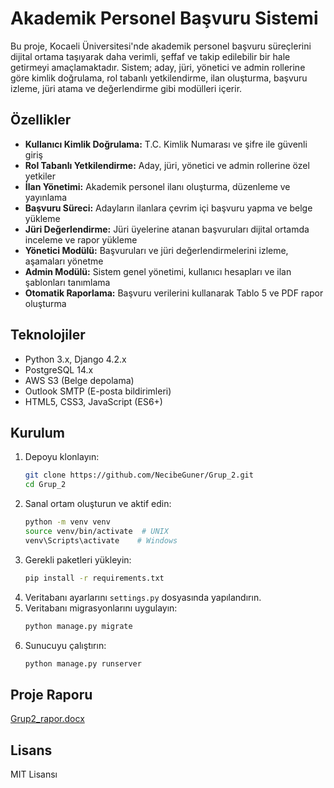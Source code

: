 # Akademik Personel Başvuru Sistemi

Bu proje, Kocaeli Üniversitesi'nde akademik personel başvuru süreçlerini dijital ortama taşıyarak daha verimli, şeffaf ve takip edilebilir bir hale getirmeyi amaçlamaktadır. Sistem; aday, jüri, yönetici ve admin rollerine göre kimlik doğrulama, rol tabanlı yetkilendirme, ilan oluşturma, başvuru izleme, jüri atama ve değerlendirme gibi modülleri içerir.

## Özellikler

- **Kullanıcı Kimlik Doğrulama:** T.C. Kimlik Numarası ve şifre ile güvenli giriş
- **Rol Tabanlı Yetkilendirme:** Aday, jüri, yönetici ve admin rollerine özel yetkiler
- **İlan Yönetimi:** Akademik personel ilanı oluşturma, düzenleme ve yayınlama
- **Başvuru Süreci:** Adayların ilanlara çevrim içi başvuru yapma ve belge yükleme
- **Jüri Değerlendirme:** Jüri üyelerine atanan başvuruları dijital ortamda inceleme ve rapor yükleme
- **Yönetici Modülü:** Başvuruları ve jüri değerlendirmelerini izleme, aşamaları yönetme
- **Admin Modülü:** Sistem genel yönetimi, kullanıcı hesapları ve ilan şablonları tanımlama
- **Otomatik Raporlama:** Başvuru verilerini kullanarak Tablo 5 ve PDF rapor oluşturma

## Teknolojiler

- Python 3.x, Django 4.2.x
- PostgreSQL 14.x
- AWS S3 (Belge depolama)
- Outlook SMTP (E-posta bildirimleri)
- HTML5, CSS3, JavaScript (ES6+)

## Kurulum

1. Depoyu klonlayın:
   ```bash
   git clone https://github.com/NecibeGuner/Grup_2.git
   cd Grup_2
   ```
2. Sanal ortam oluşturun ve aktif edin:
   ```bash
   python -m venv venv
   source venv/bin/activate  # UNIX
   venv\Scripts\activate    # Windows
   ```
3. Gerekli paketleri yükleyin:
   ```bash
   pip install -r requirements.txt
   ```
4. Veritabanı ayarlarını `settings.py` dosyasında yapılandırın.
5. Veritabanı migrasyonlarını uygulayın:
   ```bash
   python manage.py migrate
   ```
6. Sunucuyu çalıştırın:
   ```bash
   python manage.py runserver
   ```

## Proje Raporu

[Grup2_rapor.docx](https://github.com/user-attachments/files/19978678/Grup2_rapor.docx)

## Lisans

MIT Lisansı


